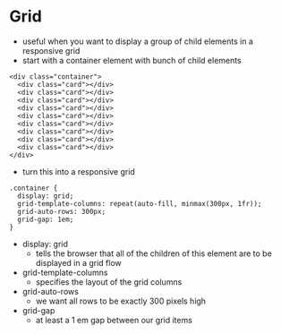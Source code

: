 # Grid

- useful when you want to display a group of child elements in a responsive grid
- start with a container element with bunch of child elements
```
<div class="container">
  <div class="card"></div>
  <div class="card"></div>
  <div class="card"></div>
  <div class="card"></div>
  <div class="card"></div>
  <div class="card"></div>
  <div class="card"></div>
  <div class="card"></div>
  <div class="card"></div>
</div>
```
- turn this into a responsive grid
```
.container {
  display: grid;
  grid-template-columns: repeat(auto-fill, minmax(300px, 1fr));
  grid-auto-rows: 300px;
  grid-gap: 1em;
}
```
- display: grid
    - tells the browser that all of the children of this element are to be displayed in a grid flow
- grid-template-columns
    - specifies the layout of the grid columns
- grid-auto-rows
    - we want all rows to be exactly 300 pixels high
- grid-gap
    - at least a 1 em gap between our grid items
